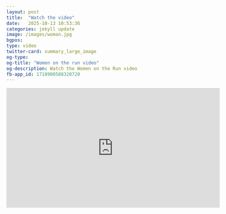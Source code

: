 ```yaml
---
layout: post
title:  "Watch the video"
date:   2025-10-13 10:53:36
categories: jekyll update
image: /images/woman.jpg
bgpos: 
type: video
twitter-card: summary_large_image
og-type:
og-title: "Women on the run video"
og-description: Watch the Women on the Run video
fb-app_id: 1718900588328720
---
```


<iframe width="560" height="315" src="https://www.youtube.com/embed/lqZEkd8v15k" frameborder="0" allowfullscreen></iframe>